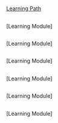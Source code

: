 #

[Learning Path]()

##

[Learning Module]

##

[Learning Module]

##

[Learning Module]

##

[Learning Module]

##

[Learning Module]

##

[Learning Module]

